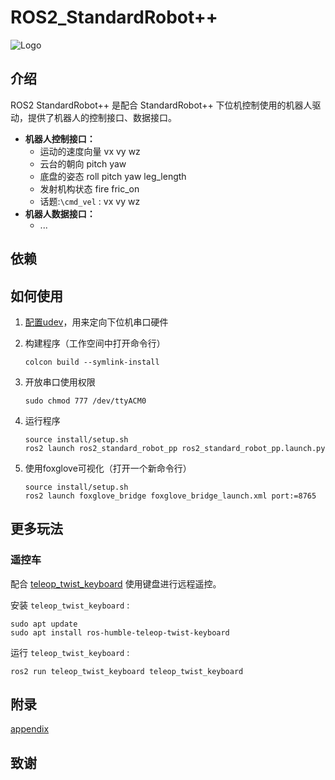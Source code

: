 # ROS2_StandardRobot++

![Logo]()

## 介绍

ROS2 StandardRobot++ 是配合 StandardRobot++ 下位机控制使用的机器人驱动，提供了机器人的控制接口、数据接口。

- **机器人控制接口：**
  - 运动的速度向量 vx vy wz
  - 云台的朝向 pitch yaw
  - 底盘的姿态 roll pitch yaw leg_length
  - 发射机构状态 fire fric_on
  - 话题:`\cmd_vel` : vx vy wz
- **机器人数据接口：**
  - ...

## 依赖

## 如何使用

1. [配置udev](./doc/appendix.md/#配置udev规则)，用来定向下位机串口硬件
2. 构建程序（工作空间中打开命令行）

    ```shell
    colcon build --symlink-install
    ```

3. 开放串口使用权限

    ```shell
    sudo chmod 777 /dev/ttyACM0
    ```

4. 运行程序

    ```shell
    source install/setup.sh
    ros2 launch ros2_standard_robot_pp ros2_standard_robot_pp.launch.py
    ```
5. 使用foxglove可视化（打开一个新命令行）

    ```shell
    source install/setup.sh
    ros2 launch foxglove_bridge foxglove_bridge_launch.xml port:=8765
    ```

## 更多玩法

### 遥控车

配合 [teleop_twist_keyboard](https://index.ros.org/p/teleop_twist_keyboard/github-ros2-teleop_twist_keyboard/#humble-overview) 使用键盘进行远程遥控。

安装 `teleop_twist_keyboard` :

```shell
sudo apt update
sudo apt install ros-humble-teleop-twist-keyboard
```

运行 `teleop_twist_keyboard` :

```shell
ros2 run teleop_twist_keyboard teleop_twist_keyboard
```

## 附录

[appendix](./doc/appendix.md)

## 致谢
